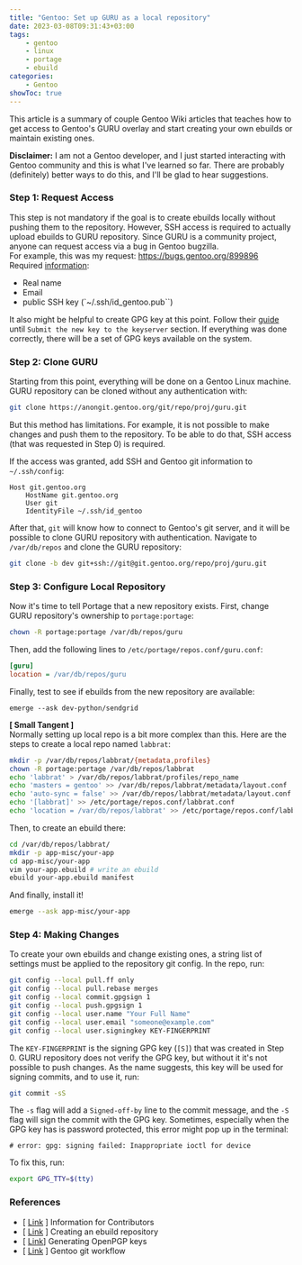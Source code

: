 ```yaml
---
title: "Gentoo: Set up GURU as a local repository"
date: 2023-03-08T09:31:43+03:00
tags:
    - gentoo
    - linux
    - portage
    - ebuild
categories:
    - Gentoo
showToc: true
---
```


This article is a summary of couple Gentoo Wiki articles that teaches 
how to get access to Gentoo's GURU overlay and start creating your own 
ebuilds or maintain existing ones.  

**Disclaimer:** I am not a Gentoo developer, and I just started interacting with Gentoo 
community and this is what I've learned so far. There are probably (definitely) better 
ways to do this, and I'll be glad to hear suggestions.

### Step 1: Request Access
This step is not mandatory if the goal is to create ebuilds locally 
without pushing them to the repository. However, SSH access is required 
to actually upload ebuilds to GURU repository. Since GURU is a community 
project, anyone can request access via a bug in Gentoo bugzilla.  
For example, this was my request: https://bugs.gentoo.org/899896  
Required [information](https://wiki.gentoo.org/wiki/Project:GURU/Information_for_Contributors#:~:text=Once%20you%27re%20ready%2C%20please%20file%20an%20access%20request%2C%20including%3A):
* Real name
* Email
* public SSH key (`~/.ssh/id_gentoo.pub``)

It also might be helpful to create GPG key at this point. 
Follow their [guide](https://wiki.gentoo.org/wiki/Project:Infrastructure/Generating_GLEP_63_based_OpenPGP_keys) until `Submit the new key to the keyserver` section. 
If everything was done correctly, there will be a set of GPG keys available on the system.


### Step 2: Clone GURU
Starting from this point, everything will be done on a Gentoo Linux machine.
GURU repository can be cloned without any authentication with:
```bash
git clone https://anongit.gentoo.org/git/repo/proj/guru.git
```

But this method has limitations. For example, it is not possible to make changes and push 
them to the repository. To be able to do that, SSH access (that was requested in Step 0) is required.  

If the access was granted, add SSH and Gentoo git information to `~/.ssh/config`:
```
Host git.gentoo.org
    HostName git.gentoo.org
    User git
    IdentityFile ~/.ssh/id_gentoo
```

After that, `git` will know how to connect to Gentoo's git server, and it will be possible to 
clone GURU repository with authentication.
Navigate to `/var/db/repos` and clone the GURU repository:
```bash
git clone -b dev git+ssh://git@git.gentoo.org/repo/proj/guru.git
```


### Step 3: Configure Local Repository
Now it's time to tell Portage that a new repository exists. First, change GURU repository's 
ownership to `portage:portage`:
```bash
chown -R portage:portage /var/db/repos/guru
```

Then, add the following lines to `/etc/portage/repos.conf/guru.conf`:
```ini
[guru]
location = /var/db/repos/guru
```

Finally, test to see if ebuilds from the new repository are available:
```
emerge --ask dev-python/sendgrid
```

**[ Small Tangent ]**  
Normally setting up local repo is a bit more complex than this. 
Here are the steps to create a local repo named `labbrat`:
```bash
mkdir -p /var/db/repos/labbrat/{metadata,profiles}
chown -R portage:portage /var/db/repos/labbrat
echo 'labbrat' > /var/db/repos/labbrat/profiles/repo_name 
echo 'masters = gentoo' >> /var/db/repos/labbrat/metadata/layout.conf
echo 'auto-sync = false' >> /var/db/repos/labbrat/metadata/layout.conf
echo '[labbrat]' >> /etc/portage/repos.conf/labbrat.conf
echo 'location = /var/db/repos/labbrat' >> /etc/portage/repos.conf/labbrat.conf
```

Then, to create an ebuild there:
```bash
cd /var/db/repos/labbrat/
mkdir -p app-misc/your-app
cd app-misc/your-app
vim your-app.ebuild # write an ebuild
ebuild your-app.ebuild manifest
```

And finally, install it!
```bash
emerge --ask app-misc/your-app
```

### Step 4: Making Changes
To create your own ebuilds and change existing ones, a string list of settings 
must be applied to the repository git config. In the repo, run:
```bash
git config --local pull.ff only
git config --local pull.rebase merges
git config --local commit.gpgsign 1
git config --local push.gpgsign 1
git config --local user.name "Your Full Name"
git config --local user.email "someone@example.com"
git config --local user.signingkey KEY-FINGERPRINT
```

The `KEY-FINGERPRINT` is the signing GPG key (`[S]`) that was created in Step 0. 
GURU repository does not verify the GPG key, but without it it's not possible to push changes. 
As the name suggests, this key will be used for signing commits, and to use it, run:
```bash
git commit -sS
```

The `-s` flag will add a `Signed-off-by` line to the commit message, and the `-S` flag will
sign the commit with the GPG key. Sometimes, especially when the GPG key has is password protected, 
this error might pop up in the terminal:
```
# error: gpg: signing failed: Inappropriate ioctl for device
```

To fix this, run:
```bash
export GPG_TTY=$(tty)
```


### References
* \[ [Link](https://wiki.gentoo.org/wiki/Project:GURU/Information_for_Contributors) \] Information for Contributors
* \[ [Link](https://wiki.gentoo.org/wiki/Creating_an_ebuild_repository) \] Creating an ebuild repository
* \[ [Link](https://wiki.gentoo.org/wiki/Project:Infrastructure/Generating_GLEP_63_based_OpenPGP_keys)] Generating OpenPGP keys
* \[ [Link](https://wiki.gentoo.org/wiki/Gentoo_git_workflow) \] Gentoo git workflow
